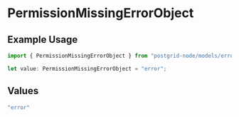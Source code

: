 # PermissionMissingErrorObject

## Example Usage

```typescript
import { PermissionMissingErrorObject } from "postgrid-node/models/errors";

let value: PermissionMissingErrorObject = "error";
```

## Values

```typescript
"error"
```